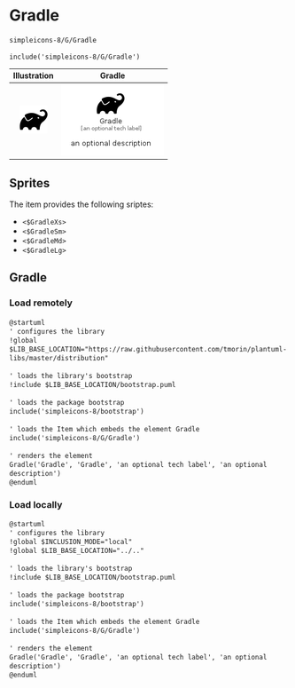 # Gradle


```text
simpleicons-8/G/Gradle
```

```text
include('simpleicons-8/G/Gradle')
```



| Illustration | Gradle |
| :---: | :---: |
| ![illustration for Illustration](../../simpleicons-8/G/Gradle.png) | ![illustration for Gradle](../../simpleicons-8/G/Gradle.Local.png) |



## Sprites
The item provides the following sriptes:

- `<$GradleXs>`
- `<$GradleSm>`
- `<$GradleMd>`
- `<$GradleLg>`





## Gradle

### Load remotely
```plantuml
@startuml
' configures the library
!global $LIB_BASE_LOCATION="https://raw.githubusercontent.com/tmorin/plantuml-libs/master/distribution"

' loads the library's bootstrap
!include $LIB_BASE_LOCATION/bootstrap.puml

' loads the package bootstrap
include('simpleicons-8/bootstrap')

' loads the Item which embeds the element Gradle
include('simpleicons-8/G/Gradle')

' renders the element
Gradle('Gradle', 'Gradle', 'an optional tech label', 'an optional description')
@enduml
```

### Load locally
```plantuml
@startuml
' configures the library
!global $INCLUSION_MODE="local"
!global $LIB_BASE_LOCATION="../.."

' loads the library's bootstrap
!include $LIB_BASE_LOCATION/bootstrap.puml

' loads the package bootstrap
include('simpleicons-8/bootstrap')

' loads the Item which embeds the element Gradle
include('simpleicons-8/G/Gradle')

' renders the element
Gradle('Gradle', 'Gradle', 'an optional tech label', 'an optional description')
@enduml
```

